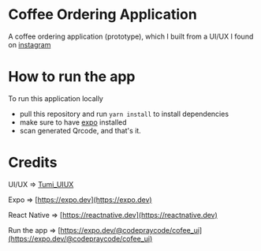 # Coffee Ordering Application

A coffee ordering application (prototype), which I built from a UI/UX I found on [instagram](https://www.instagram.com/p/ChuFaKVjYHO/)

# How to run the app
To run this application locally

- pull this repository and run `yarn install` to install dependencies
- make sure to have [expo](expo.dev) installed
- scan generated Qrcode, and that's it.


# Credits
UI/UX => [Tumi_UIUX](https://www.instagram.com/iliketummy)

Expo => [https://expo.dev](https://expo.dev)

React Native => [https://reactnative.dev](https://reactnative.dev)

Run the app => [https://expo.dev/@codepraycode/cofee_ui](https://expo.dev/@codepraycode/cofee_ui)